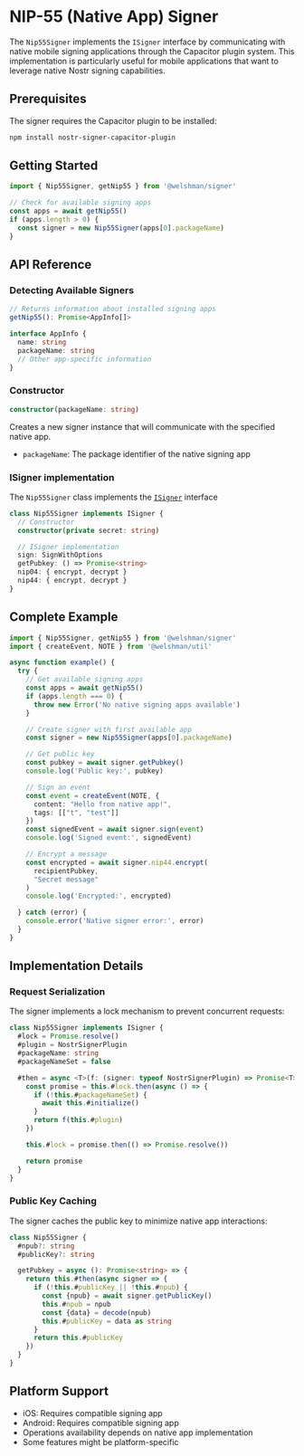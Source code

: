 # NIP-55 (Native App) Signer

The `Nip55Signer` implements the `ISigner` interface by communicating with native mobile signing applications through the Capacitor plugin system. This implementation is particularly useful for mobile applications that want to leverage native Nostr signing capabilities.

## Prerequisites

The signer requires the Capacitor plugin to be installed:

```bash
npm install nostr-signer-capacitor-plugin
```

## Getting Started

```typescript
import { Nip55Signer, getNip55 } from '@welshman/signer'

// Check for available signing apps
const apps = await getNip55()
if (apps.length > 0) {
  const signer = new Nip55Signer(apps[0].packageName)
}
```

## API Reference

### Detecting Available Signers

```typescript
// Returns information about installed signing apps
getNip55(): Promise<AppInfo[]>

interface AppInfo {
  name: string
  packageName: string
  // Other app-specific information
}
```

### Constructor

```typescript
constructor(packageName: string)
```
Creates a new signer instance that will communicate with the specified native app.
- `packageName`: The package identifier of the native signing app

### ISigner implementation

The `Nip55Signer` class implements the [`ISigner`](/signer/) interface

```typescript
class Nip55Signer implements ISigner {
  // Constructor
  constructor(private secret: string)

  // ISigner implementation
  sign: SignWithOptions
  getPubkey: () => Promise<string>
  nip04: { encrypt, decrypt }
  nip44: { encrypt, decrypt }
}
```


## Complete Example

```typescript
import { Nip55Signer, getNip55 } from '@welshman/signer'
import { createEvent, NOTE } from '@welshman/util'

async function example() {
  try {
    // Get available signing apps
    const apps = await getNip55()
    if (apps.length === 0) {
      throw new Error('No native signing apps available')
    }

    // Create signer with first available app
    const signer = new Nip55Signer(apps[0].packageName)

    // Get public key
    const pubkey = await signer.getPubkey()
    console.log('Public key:', pubkey)

    // Sign an event
    const event = createEvent(NOTE, {
      content: "Hello from native app!",
      tags: [["t", "test"]]
    })
    const signedEvent = await signer.sign(event)
    console.log('Signed event:', signedEvent)

    // Encrypt a message
    const encrypted = await signer.nip44.encrypt(
      recipientPubkey,
      "Secret message"
    )
    console.log('Encrypted:', encrypted)

  } catch (error) {
    console.error('Native signer error:', error)
  }
}
```

## Implementation Details

### Request Serialization

The signer implements a lock mechanism to prevent concurrent requests:

```typescript
class Nip55Signer implements ISigner {
  #lock = Promise.resolve()
  #plugin = NostrSignerPlugin
  #packageName: string
  #packageNameSet = false

  #then = async <T>(f: (signer: typeof NostrSignerPlugin) => Promise<T>) => {
    const promise = this.#lock.then(async () => {
      if (!this.#packageNameSet) {
        await this.#initialize()
      }
      return f(this.#plugin)
    })

    this.#lock = promise.then(() => Promise.resolve())

    return promise
  }
}
```

### Public Key Caching

The signer caches the public key to minimize native app interactions:

```typescript
class Nip55Signer {
  #npub?: string
  #publicKey?: string

  getPubkey = async (): Promise<string> => {
    return this.#then(async signer => {
      if (!this.#publicKey || !this.#npub) {
        const {npub} = await signer.getPublicKey()
        this.#npub = npub
        const {data} = decode(npub)
        this.#publicKey = data as string
      }
      return this.#publicKey
    })
  }
}
```


## Platform Support

- iOS: Requires compatible signing app
- Android: Requires compatible signing app
- Operations availability depends on native app implementation
- Some features might be platform-specific
